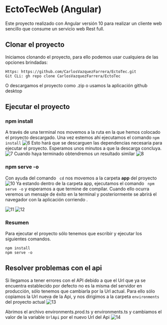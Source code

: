 # EctoTecWeb (Angular)

Este proyecto realizado con Angular versión 10 para realizar un cliente web sencillo que consume un servicio web Rest full.

## Clonar el proyecto
Iniciamos clonando el proyecto, para ello podemos usar cualquiera de las opciones brindadas:
```shell
Https: https://github.com/CarlosVazquezFarrera/EctoTec.git
Git CLi: gh repo clone CarlosVazquezFarrera/EctoTec
```
O descargamos el proyecto como .zip o usamos la aplicación github desktop
## Ejecutar el proyecto

### npm install
A través de una terminal nos movemos a la ruta en la que hemos colocado el proyecto descargado. Una vez estemos ahí ejecutamos el comando  `npm install` 
![6](https://user-images.githubusercontent.com/28713740/111882056-07cf3400-8979-11eb-86fd-b0edcca0556a.PNG)
Esto hará que se descarguen las dependencias necesaria para ejecutar el proyecto.  Esperamos unos minutos a que la descarga concluya. 
![7](https://user-images.githubusercontent.com/28713740/111882132-73190600-8979-11eb-9b18-249c9eaf5018.PNG)
Cuando haya terminado obtendremos un resultado similar
![8](https://user-images.githubusercontent.com/28713740/111882170-b5424780-8979-11eb-8265-4902fc6cb5eb.PNG)

### npm serve -o
Con ayuda del comando ` cd`  nos movemos a la carpeta **app** del proyecto 
![10](https://user-images.githubusercontent.com/28713740/111882319-9db78e80-897a-11eb-8ec0-593a338ff5c5.PNG)
Ya estando dentro de la carpeta app, ejecutamos el comando   ` npm serve -o` y esperamos a que termine de compilar. Cuando ello ocurra veremos un mensaje de éxito en la terminal y posteriormente se abrirá el navegador con la aplicación corriendo .

![11](https://user-images.githubusercontent.com/28713740/111892156-71256600-89be-11eb-87a4-4c2274bdd8fc.PNG)
![12](https://user-images.githubusercontent.com/28713740/111892169-974b0600-89be-11eb-800b-eff101fe19a6.PNG)

### Resumen 
Para ejecutar el proyecto sólo tenemos que escribir y ejecutar los siguientes comandos.
```shell
npm install
npm serve -o
```
## Resolver problemas con el api
Si llegamos a tener errores con el API debido a que el Url que ya se encuentra establecido por defecto no es la misma del servidor en producción, sólo tenemos que cambiarla por la Url actual. Para ello sólo copiamos la Url nueva de la Api, y nos dirigimos a la carpeta  `environments`  del proyecto actual 
![13](https://user-images.githubusercontent.com/28713740/111892310-e9405b80-89bf-11eb-8aac-0a4ee0f2988b.PNG)
 
Abrimos el archivo environments.prod.ts y environments.ts y cambiamos el valor de la variable `UrlApi` por el nuevo Url del Api
![14](https://user-images.githubusercontent.com/28713740/111892397-c5c9e080-89c0-11eb-83ee-b5994fad537b.PNG)
